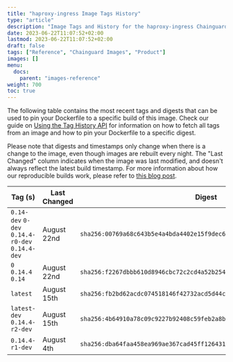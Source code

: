 ```yaml
---
title: "haproxy-ingress Image Tags History"
type: "article"
description: "Image Tags and History for the haproxy-ingress Chainguard Image"
date: 2023-06-22T11:07:52+02:00
lastmod: 2023-06-22T11:07:52+02:00
draft: false
tags: ["Reference", "Chainguard Images", "Product"]
images: []
menu:
  docs:
    parent: "images-reference"
weight: 700
toc: true
---
```


The following table contains the most recent tags and digests that can be used to pin your Dockerfile to a specific build of this image. Check our guide on [Using the Tag History API](/chainguard/chainguard-images/using-the-tag-history-api/) for information on how to fetch all tags from an image and how to pin your Dockerfile to a specific digest.

Please note that digests and timestamps only change when there is a change to the image, even though images are rebuilt every night. The "Last Changed" column indicates when the image was last modified, and doesn't always reflect the latest build timestamp. For more information about how our reproducible builds work, please refer to [this blog post](https://www.chainguard.dev/unchained/reproducing-chainguards-reproducible-image-builds).

| Tag (s)                                          | Last Changed | Digest                                                                    |
|--------------------------------------------------|--------------|---------------------------------------------------------------------------|
|  `0.14-dev` `0-dev` `0.14.4-r0-dev` `0.14.4-dev` | August 22nd  | `sha256:00769a68c643b5e4a4bda4402e15f9dec611a2c8e63bd29a9f0c3cc81b34dcf8` |
|  `0` `0.14.4` `0.14`                             | August 22nd  | `sha256:f2267dbbb610d8946cbc72c2cd4a52b254fbebc2cc281682b85ccbd3c943c48c` |
|  `latest`                                        | August 15th  | `sha256:fb2bd62acdc074518146f42732acd5d44cb1549036aa71d0c3613f284e94612c` |
|  `latest-dev` `0.14.4-r2-dev`                    | August 15th  | `sha256:4b64910a78c09c9227b92408c59feb2a8b4a7b8fdfd2d1c5e885885027da3a20` |
|  `0.14.4-r1-dev`                                 | August 4th   | `sha256:dba64faa458ea969ae367cad45ff126431ba14c6c749f131bfd09f6c66109c21` |
